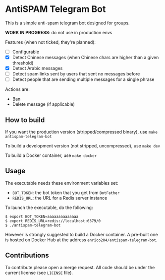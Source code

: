 # AntiSPAM Telegram Bot

This is a simple anti-spam telegram bot designed for groups.

**WORK IN PROGRESS**: do not use in production envs

Features (when not ticked, they're planned):

* [ ] Configurable
* [x] Detect Chinese messages (when Chinese chars are higher than a given threshold)
* [X] Detect Arabic messages
* [ ] Detect spam links sent by users that sent no messages before
* [ ] Detect people that are sending multiple messages for a single phrase

Actions are:

* Ban
* Delete message (if applicable)

## How to build

If you want the production version (stripped/compressed binary), use `make antispam-telegram-bot`

To build a development version (not stripped, uncompressed), use `make dev`

To build a Docker container, use `make docker`

## Usage

The executable needs these environment variables set:

* `BOT_TOKEN`: the bot token that you get from `BotFather`
* `REDIS_URL`: the URL for a Redis server instance

To launch the executable, do the following:
```
$ export BOT_TOKEN=aaaaaaaaaaaaaa
$ export REDIS_URL=redis://localhost:6379/0
$ ./antispam-telegram-bot
```

However is strongly suggested to build a Docker container.
A pre-built one is hosted on Docker Hub at the address `enrico204/antispam-telegram-bot`.

## Contributions

To contribute please open a merge request. All code should be under the current license
(see `LICENSE` file).